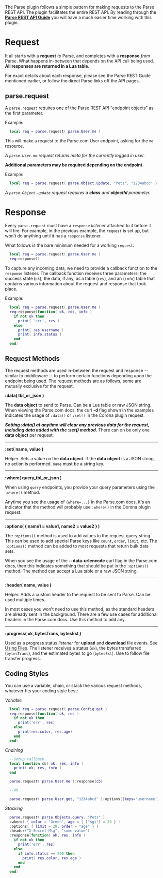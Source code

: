 The Parse plugin follows a simple pattern for making requests to the Parse REST API. The plugin facilitates the entire REST API. By reading through the [__Parse REST API Guide__](https://www.parse.com/docs/rest/guide) you will have a much easier time working with this plugin.

# Request

It all starts with a __request__ *to* Parse, and completes with a __response__ *from* Parse. What happens in-between that depends on the API call being used.  __All responses are returned in a Lua table.__

For exact details about each response, please see the Parse REST Guide mentioned earlier, or follow the direct Parse links off the API pages.

## parse.request

A `parse.request` requires one of the Parse REST API "endpoint objects" as the first parameter.

Example:

```lua
  local req = parse.request( parse.User.me )
```

This will make a request to the Parse.com User endpoint, asking for the `me` resource.

*A `parse.User.me` request returns meta for the currently logged in user.*

__Additional parameters may be required depending on the endpoint.__

Example:

```lua
  local req = parse.request( parse.Object.update, "Pets", "1234abcd" )
```

*A `parse.Object.update` request requires a __class__ and __objectId__ parameter.*

# Response

Every `parse.request` must have a `response` *listener* attached to it before it will fire. For example, in the previous example, the `request` is set up, but won't do anything until it has a `response` listener.

What follows is the bare minimum needed for a working `request`:

```lua
  local req = parse.request( parse.User.me )
  req:response()
```

To capture any incoming data, we need to provide a callback function to the `response` listener. The callback function receives three parameters; the success state (`ok`), the data, if any, as a table (`res`), and an (`info`) table that contains various information about the request and response that took place.

Example:

```lua
  local req = parse.request( parse.User.me )
  req:response(function( ok, res, info )
    if not ok then
      print( 'err', res )
    else
      print( res.username )
      print( info.status )
    end
  end)
```

## Request Methods

The request methods are used in-between the request and response -- similar to middleware -- to perform certain functions depending upon the endpoint being used. The request methods are as follows, some are mutually exclusive for the request.

__:data( tbl_or_json )__

The __data object__ to send to Parse. Can be a Lua table or raw JSON string. When viewing the Parse.com docs, the curl __-d__ flag shown in the examples indicates the usage of `:data()` or `:set()` in the Corona plugin request.

___Setting :data() at anytime will clear any previous data for the request, including data added with the :set() method.___ There can on be only one __data object__ per request.

---

__:set( name, value )__

Helper. Sets a value on the __data object__. If the __data object__ is a JSON string, no action is performed. `name` must be a string key.

---

__:where( query_tbl_or_json )__

When using `query` endpoints, you provide your query parameters using the `:where()` method.

Anytime you see the usage of `{where=...}` in the Parse.com docs, it's an indicator that the method will probably use `:where()` in the Corona plugin request.

---

__:options( { name1 = value1, name2 = value2 } )__

The `:options()` method is used to add values to the request query string. This can be used to add special Parse keys like `count`, `order`, `limit`, etc. The `:options()` method can be added to most requests that return bulk data sets.

When you see the usage of the __--data-urlencode__ curl flag in the Parse.com docs, then this indicates something that should be put in the `:options()` method. The method can accept a Lua table or a raw JSON string.

---

__:header( name, value )__

Helper. Adds a custom header to the request to be sent to Parse. Can be used multiple times.

In most cases you won't need to use this method, as the standard headers are already sent in the background. There are a few use cases for additional headers in the Parse.com docs. Use this method to add any.

---

__:progress( ok, bytesTrans, bytesEst )__

Used as a progress status *listener* for __upload__ and __download__ file events. See [Using Files](CH5_Usage.md). The listener receives a status (`ok`), the bytes transferred (`bytesTrans`), and the estimated bytes to go (`bytesEst`). Use to follow file transfer progress.

## Coding Styles

You can use a variable, chain, or stack the various request methods, whatever fits your coding style best:

*Variable*

```lua
  local req = parse.request( parse.Config.get )
  req:response(function( ok, res )
    if not ok then
      print('err', res)
    else
      print(res.color, res.age)
    end
  end)
```

*Chaining*

```lua
  --Setup callback
  local function cb( ok, res, info )
    print( ok, res, info )
  end

  parse.request( parse.User.me ):response(cb)

  --OR

  parse.request( parse.User.get, "1234abcd" ):options({keys='username'}):response(cb)
```

*Stacking*

```lua
  parse.request( parse.Objects.query, "Pets" )
  :where( { color = "Green", age = { ["$gt"] = 20 } )
  :options( { limit = 20, order = "age" } )
  :header("X-Secret-Msg", "some-value")
  :response(function( ok, res, info )
    if not ok then
      print('err', res)
    else
      if info.status == 200 then
        print( res.color, res.age )
      end
    end
  end)
```
